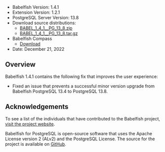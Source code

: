 - Babelfish Version: 1.4.1
- Extension Version: 1.2.1
- PostgreSQL Server Version: 13.8
- Download source distributions:
  - [BABEL_1_4_1__PG_13_8.zip](https://github.com/babelfish-for-postgresql/babelfish-for-postgresql/releases/download/BABEL_1_4_1__PG_13_8/BABEL_1_4_1__PG_13_8.zip)
  - [BABEL_1_4_1__PG_13_8.tar.gz](https://github.com/babelfish-for-postgresql/babelfish-for-postgresql/releases/download/BABEL_1_4_1__PG_13_8/BABEL_1_4_1__PG_13_8.tar.gz)
- Babelfish Compass
  - [Download](https://github.com/babelfish-for-postgresql/babelfish_compass/releases)
- Date: December 21, 2022

## Overview

Babelfish 1.4.1 contains the following fix that improves the user experience:

- Fixed an issue that prevents a successful minor version upgrade from Babelfish PostgreSQL 13.4 to PostgreSQL 13.8.

## Acknowledgements

To see a list of the individuals that have contributed to the Babelfish project, [visit the project website](https://babelfishpg.org/contributors/).

Babelfish for PostgreSQL is open-source software that uses the Apache License version 2 (ALv2) and the PostgreSQL License. The source for the project is available on [GitHub](https://github.com/babelfish-for-postgresql). 

